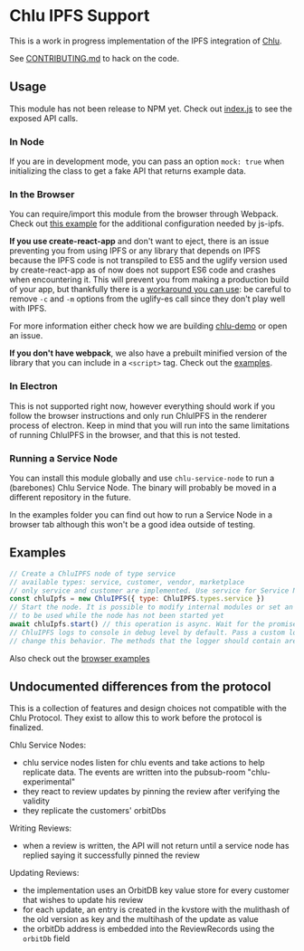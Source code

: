 # Chlu IPFS Support

This is a work in progress implementation of the IPFS integration of [Chlu](https://chlu.io).

See [CONTRIBUTING.md](https://github.com/ChluNetwork/chlu-ipfs-support/blob/master/CONTRIBUTING.md) to hack on the code.

## Usage

This module has not been release to NPM yet. Check out [index.js](https://github.com/ChluNetwork/chlu-ipfs-support/blob/master/src/index.js) to see the exposed API calls.

### In Node

If you are in development mode, you can pass an option `mock: true` when initializing the class to get a fake API that returns example data.

### In the Browser

You can require/import this module from the browser through Webpack. Check out [this example](https://github.com/ipfs/js-ipfs/tree/master/examples/browser-webpack) for the additional configuration needed by js-ipfs.

__If you use create-react-app__ and don't want to eject, there is an issue preventing you from using IPFS or any library that
depends on IPFS because the IPFS code is not transpiled to ES5 and the uglify version used by create-react-app as of now
does not support ES6 code and crashes when encountering it. This will prevent you from making a production build of your
app, but thankfully there is a [workaround you can use](https://github.com/facebook/create-react-app/issues/2108#issuecomment-347623672):
be careful to remove `-c` and `-m` options from the uglify-es call since they don't play well with IPFS.

For more information either check how we are building [chlu-demo](https://github.com/ChluNetwork/chlu-demo) or open an issue.

__If you don't have webpack__, we also have a prebuilt minified version of the library that you can include in a `<script>` tag.
Check out the [examples](https://github.com/ChluNetwork/chlu-ipfs-support/blob/master/examples).

### In Electron

This is not supported right now, however everything should work if you follow the browser instructions and only run ChluIPFS in the renderer process of electron.
Keep in mind that you will run into the same limitations of running ChluIPFS in the browser, and that this is not tested.

### Running a Service Node

You can install this module globally and use `chlu-service-node` to run a (barebones) Chlu Service Node. The binary will probably be moved in a different repository in the future.

In the examples folder you can find out how to run a Service Node in a browser tab although this won't be a good idea outside of testing.

## Examples

```javascript
// Create a ChluIPFS node of type service
// available types: service, customer, vendor, marketplace
// only service and customer are implemented. Use service for Service Nodes and customer for writing Chlu Reviews
const chluIpfs = new ChluIPFS({ type: ChluIPFS.types.service })
// Start the node. It is possible to modify internal modules or set an existing IPFS instance
// to be used while the node has not been started yet
await chluIpfs.start() // this operation is async. Wait for the promise to resolve before doing anything else
// ChluIPFS logs to console in debug level by default. Pass a custom logger object to the constructor to
// change this behavior. The methods that the logger should contain are error, warn, info and debug
```

Also check out the [browser examples](https://github.com/ChluNetwork/chlu-ipfs-support/blob/master/examples)

## Undocumented differences from the protocol

This is a collection of features and design choices not compatible with the Chlu Protocol. They exist to allow this to work before the protocol is finalized.

Chlu Service Nodes:

- chlu service nodes listen for chlu events and take actions to help replicate data. The events are written into the pubsub-room "chlu-experimental"
- they react to review updates by pinning the review after verifying the validity
- they replicate the customers' orbitDbs

Writing Reviews:

- when a review is written, the API will not return until a service node has replied saying it successfully pinned the review

Updating Reviews:

- the implementation uses an OrbitDB key value store for every customer that wishes to update his review
- for each update, an entry is created in the kvstore with the mulithash of the old version as key and the multihash of the update as value
- the orbitDb address is embedded into the ReviewRecords using the `orbitDb` field